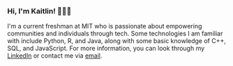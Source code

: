 ### Hi, I'm Kaitlin! 👩🏻‍💻

I'm a current freshman at MIT who is passionate about empowering communities and individuals through tech. Some technologies I am familiar with include Python, R, and Java, along with some basic knowledge of C++, SQL, and JavaScript. For more information, you can look through my [LinkedIn](https://linkedin.com/edukait) or contact me via [email](mailto:kaitlim@mit.edu).

<!--
**edukait/edukait** is a ✨ _special_ ✨ repository because its `README.md` (this file) appears on your GitHub profile.
